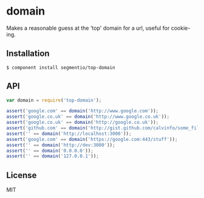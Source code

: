 
# domain

  Makes a reasonable guess at the 'top' domain for a url, useful for cookie-ing.

## Installation

    $ component install segmentio/top-domain

## API

```js
var domain = require('top-domain');

assert('google.com' == domain('http://www.google.com'));
assert('google.co.uk' == domain('http://www.google.co.uk'));
assert('google.co.uk' == domain('http://google.co.uk'));
assert('github.com' == domain('http://gist.github.com/calvinfo/some_file'));
assert('' == domain('http://localhost:3000'));
assert('google.com' == domain('https://google.com:443/stuff'));
assert('' == domain('http://dev:3000'));
assert('' == domain('0.0.0.0'));
assert('' == domain('127.0.0.1'));
```
   

## License

  MIT
